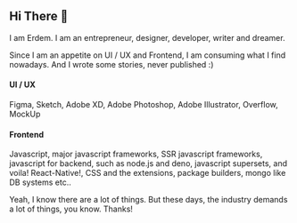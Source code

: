 ## Hi There 👋

I am Erdem. I am an entrepreneur, designer, developer, writer and dreamer.

Since I am an appetite on UI / UX and Frontend,
I am consuming what I find nowadays.
And I wrote some stories, never published :)

#### UI / UX
Figma, Sketch, Adobe XD, Adobe Photoshop, Adobe Illustrator, Overflow, MockUp

#### Frontend
Javascript, major javascript frameworks, SSR javascript frameworks, javascript for backend, such as node.js and deno, javascript supersets, and voila! React-Native!, CSS and the extensions, package builders, mongo like DB systems etc..

Yeah, I know there are a lot of things. But these days, the industry demands a lot of things, you know.
Thanks!
